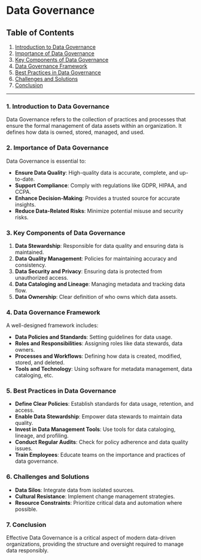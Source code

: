 
# Data Governance

## Table of Contents
1. [Introduction to Data Governance](#introduction-to-data-governance)
2. [Importance of Data Governance](#importance-of-data-governance)
3. [Key Components of Data Governance](#key-components-of-data-governance)
4. [Data Governance Framework](#data-governance-framework)
5. [Best Practices in Data Governance](#best-practices-in-data-governance)
6. [Challenges and Solutions](#challenges-and-solutions)
7. [Conclusion](#conclusion)

---


### 1. Introduction to Data Governance
Data Governance refers to the collection of practices and processes that ensure the formal management of data assets within an organization. It defines how data is owned, stored, managed, and used.

### 2. Importance of Data Governance
Data Governance is essential to:
- **Ensure Data Quality**: High-quality data is accurate, complete, and up-to-date.
- **Support Compliance**: Comply with regulations like GDPR, HIPAA, and CCPA.
- **Enhance Decision-Making**: Provides a trusted source for accurate insights.
- **Reduce Data-Related Risks**: Minimize potential misuse and security risks.

### 3. Key Components of Data Governance
1. **Data Stewardship**: Responsible for data quality and ensuring data is maintained.
2. **Data Quality Management**: Policies for maintaining accuracy and consistency.
3. **Data Security and Privacy**: Ensuring data is protected from unauthorized access.
4. **Data Cataloging and Lineage**: Managing metadata and tracking data flow.
5. **Data Ownership**: Clear definition of who owns which data assets.

### 4. Data Governance Framework
A well-designed framework includes:
- **Data Policies and Standards**: Setting guidelines for data usage.
- **Roles and Responsibilities**: Assigning roles like data stewards, data owners.
- **Processes and Workflows**: Defining how data is created, modified, stored, and deleted.
- **Tools and Technology**: Using software for metadata management, data cataloging, etc.

### 5. Best Practices in Data Governance
- **Define Clear Policies**: Establish standards for data usage, retention, and access.
- **Enable Data Stewardship**: Empower data stewards to maintain data quality.
- **Invest in Data Management Tools**: Use tools for data cataloging, lineage, and profiling.
- **Conduct Regular Audits**: Check for policy adherence and data quality issues.
- **Train Employees**: Educate teams on the importance and practices of data governance.

### 6. Challenges and Solutions
- **Data Silos**: Integrate data from isolated sources.
- **Cultural Resistance**: Implement change management strategies.
- **Resource Constraints**: Prioritize critical data and automation where possible.

### 7. Conclusion
Effective Data Governance is a critical aspect of modern data-driven organizations, providing the structure and oversight required to manage data responsibly.
